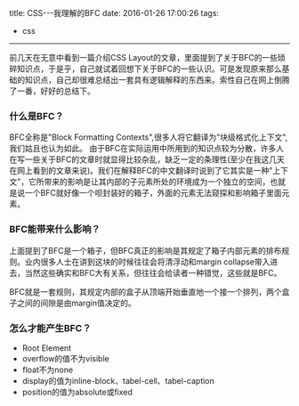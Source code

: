 title: CSS---我理解的BFC
date: 2016-01-26 17:00:26
tags: 
- css
---
前几天在无意中看到一篇介绍CSS Layout的文章，里面提到了关于BFC的一些琐碎知识点，于是乎，自己就试着回想下关于BFC的一些认识。可是发现原来那么基础的知识点，自己却很难总结出一套具有逻辑解释的东西来。索性自己在网上倒腾了一番，好好的总结下。
<!--more-->

### 什么是BFC？
BFC全称是"Block Formatting Contexts",很多人将它翻译为"块级格式化上下文",我们姑且也认为如此。
由于BFC在实际运用中所用到的知识点较为分散，许多人在写一些关于BFC的文章时就显得比较杂乱，缺乏一定的条理性(至少在我这几天在网上看到的文章来说)。我们在解释BFC的中文翻译时说到了它其实是一种"上下文"，它所带来的影响是让其内部的子元素所处的环境成为一个独立的空间，也就是说一个BFC就好像一个呗封装好的箱子，外面的元素无法窥探和影响箱子里面元素。
### BFC能带来什么影响？
上面提到了BFC是一个箱子，但BFC真正的影响是其规定了箱子内部元素的排布规则。业内很多人士在讲到这块的时候往往会将清浮动和margin collapse带入进去，当然这些确实和BFC大有关系，但往往会给读者一种错觉，这些就是BFC。

BFC就是一套规则，其规定内部的盒子从顶端开始垂直地一个接一个排列，两个盒子之间的间隙是由margin值决定的。
### 怎么才能产生BFC？
* Root Element
* overflow的值不为visible
* float不为none
* display的值为inline-block、tabel-cell、tabel-caption
* position的值为absolute或fixed



